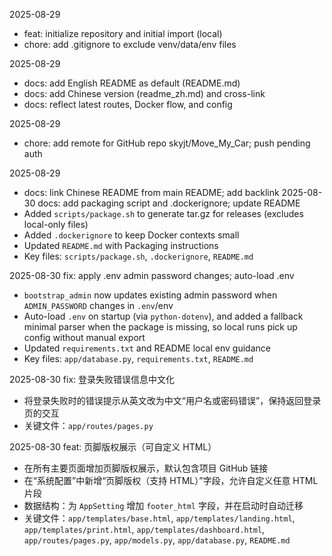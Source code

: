 2025-08-29
- feat: initialize repository and initial import (local)
- chore: add .gitignore to exclude venv/data/env files

2025-08-29
- docs: add English README as default (README.md)
- docs: add Chinese version (readme_zh.md) and cross-link
- docs: reflect latest routes, Docker flow, and config

2025-08-29
- chore: add remote for GitHub repo skyjt/Move_My_Car; push pending auth

2025-08-29
- docs: link Chinese README from main README; add backlink
2025-08-30 docs: add packaging script and .dockerignore; update README
- Added `scripts/package.sh` to generate tar.gz for releases (excludes local-only files)
- Added `.dockerignore` to keep Docker contexts small
- Updated `README.md` with Packaging instructions
- Key files: `scripts/package.sh`, `.dockerignore`, `README.md`

2025-08-30 fix: apply .env admin password changes; auto-load .env
- `bootstrap_admin` now updates existing admin password when `ADMIN_PASSWORD` changes in `.env`/env
- Auto-load `.env` on startup (via `python-dotenv`), and added a fallback minimal parser when the package is missing, so local runs pick up config without manual export
- Updated `requirements.txt` and README local env guidance
- Key files: `app/database.py`, `requirements.txt`, `README.md`

2025-08-30 fix: 登录失败错误信息中文化
- 将登录失败时的错误提示从英文改为中文“用户名或密码错误”，保持返回登录页的交互
- 关键文件：`app/routes/pages.py`

2025-08-30 feat: 页脚版权展示（可自定义 HTML）
- 在所有主要页面增加页脚版权展示，默认包含项目 GitHub 链接
- 在“系统配置”中新增“页脚版权（支持 HTML）”字段，允许自定义任意 HTML 片段
- 数据结构：为 `AppSetting` 增加 `footer_html` 字段，并在启动时自动迁移
- 关键文件：`app/templates/base.html`, `app/templates/landing.html`, `app/templates/print.html`, `app/templates/dashboard.html`, `app/routes/pages.py`, `app/models.py`, `app/database.py`, `README.md`
